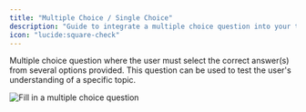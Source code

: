 ```yaml
---
title: "Multiple Choice / Single Choice"
description: "Guide to integrate a multiple choice question into your training path."
icon: "lucide:square-check"
---
```

Multiple choice question where the user must select the correct answer(s) from several options provided. This question can be used to test the user's understanding of a specific topic.

![Fill in a multiple choice question](/images/questions/choice.png)
